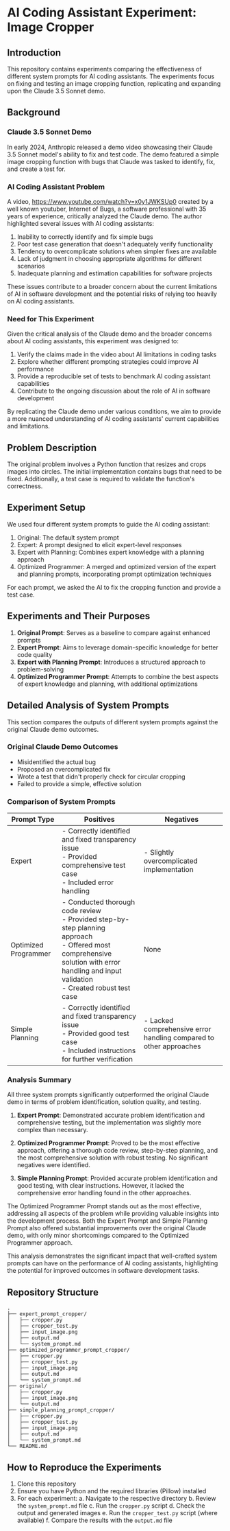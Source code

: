 # AI Coding Assistant Experiment: Image Cropper

## Introduction

This repository contains experiments comparing the effectiveness of different system prompts for AI coding assistants. The experiments focus on fixing and testing an image cropping function, replicating and expanding upon the Claude 3.5 Sonnet demo.

## Background

### Claude 3.5 Sonnet Demo

In early 2024, Anthropic released a demo video showcasing their Claude 3.5 Sonnet model's ability to fix and test code. The demo featured a simple image cropping function with bugs that Claude was tasked to identify, fix, and create a test for.

### AI Coding Assistant Problem

A video, <https://www.youtube.com/watch?v=x0y1JWKSUp0> created by a well known youtuber, Internet of Bugs, a software professional with 35 years of experience, critically analyzed the Claude demo. The author highlighted several issues with AI coding assistants:

1. Inability to correctly identify and fix simple bugs
2. Poor test case generation that doesn't adequately verify functionality
3. Tendency to overcomplicate solutions when simpler fixes are available
4. Lack of judgment in choosing appropriate algorithms for different scenarios
5. Inadequate planning and estimation capabilities for software projects

These issues contribute to a broader concern about the current limitations of AI in software development and the potential risks of relying too heavily on AI coding assistants.

### Need for This Experiment

Given the critical analysis of the Claude demo and the broader concerns about AI coding assistants, this experiment was designed to:

1. Verify the claims made in the video about AI limitations in coding tasks
2. Explore whether different prompting strategies could improve AI performance
3. Provide a reproducible set of tests to benchmark AI coding assistant capabilities
4. Contribute to the ongoing discussion about the role of AI in software development

By replicating the Claude demo under various conditions, we aim to provide a more nuanced understanding of AI coding assistants' current capabilities and limitations.

## Problem Description

The original problem involves a Python function that resizes and crops images into circles. The initial implementation contains bugs that need to be fixed. Additionally, a test case is required to validate the function's correctness.

## Experiment Setup

We used four different system prompts to guide the AI coding assistant:

1. Original: The default system prompt
2. Expert: A prompt designed to elicit expert-level responses
3. Expert with Planning: Combines expert knowledge with a planning approach
4. Optimized Programmer: A merged and optimized version of the expert and planning prompts, incorporating prompt optimization techniques

For each prompt, we asked the AI to fix the cropping function and provide a test case.

## Experiments and Their Purposes

1. **Original Prompt**: Serves as a baseline to compare against enhanced prompts
2. **Expert Prompt**: Aims to leverage domain-specific knowledge for better code quality
3. **Expert with Planning Prompt**: Introduces a structured approach to problem-solving
4. **Optimized Programmer Prompt**: Attempts to combine the best aspects of expert knowledge and planning, with additional optimizations

## Detailed Analysis of System Prompts

This section compares the outputs of different system prompts against the original Claude demo outcomes.

### Original Claude Demo Outcomes

- Misidentified the actual bug
- Proposed an overcomplicated fix
- Wrote a test that didn't properly check for circular cropping
- Failed to provide a simple, effective solution

### Comparison of System Prompts

| Prompt Type          | Positives                                                                                                                                                                                     | Negatives                                                          |
| -------------------- | --------------------------------------------------------------------------------------------------------------------------------------------------------------------------------------------- | ------------------------------------------------------------------ |
| Expert               | - Correctly identified and fixed transparency issue<br>- Provided comprehensive test case<br>- Included error handling                                                                        | - Slightly overcomplicated implementation                          |
| Optimized Programmer | - Conducted thorough code review<br>- Provided step-by-step planning approach<br>- Offered most comprehensive solution with error handling and input validation<br>- Created robust test case | None                                                               |
| Simple Planning      | - Correctly identified and fixed transparency issue<br>- Provided good test case<br>- Included instructions for further verification                                                          | - Lacked comprehensive error handling compared to other approaches |

### Analysis Summary

All three system prompts significantly outperformed the original Claude demo in terms of problem identification, solution quality, and testing.

1. **Expert Prompt**: Demonstrated accurate problem identification and comprehensive testing, but the implementation was slightly more complex than necessary.

2. **Optimized Programmer Prompt**: Proved to be the most effective approach, offering a thorough code review, step-by-step planning, and the most comprehensive solution with robust testing. No significant negatives were identified.

3. **Simple Planning Prompt**: Provided accurate problem identification and good testing, with clear instructions. However, it lacked the comprehensive error handling found in the other approaches.

The Optimized Programmer Prompt stands out as the most effective, addressing all aspects of the problem while providing valuable insights into the development process. Both the Expert Prompt and Simple Planning Prompt also offered substantial improvements over the original Claude demo, with only minor shortcomings compared to the Optimized Programmer approach.

This analysis demonstrates the significant impact that well-crafted system prompts can have on the performance of AI coding assistants, highlighting the potential for improved outcomes in software development tasks.

## Repository Structure

```code
.
├── expert_prompt_cropper/
│   ├── cropper.py
│   ├── cropper_test.py
│   ├── input_image.png
│   ├── output.md
│   └── system_prompt.md
├── optimized_programmer_prompt_cropper/
│   ├── cropper.py
│   ├── cropper_test.py
│   ├── input_image.png
│   ├── output.md
│   └── system_prompt.md
├── original/
│   ├── cropper.py
│   ├── input_image.png
│   └── output.md
├── simple_planning_prompt_cropper/
│   ├── cropper.py
│   ├── cropper_test.py
│   ├── input_image.png
│   ├── output.md
│   └── system_prompt.md
└── README.md
```

## How to Reproduce the Experiments

1. Clone this repository
2. Ensure you have Python and the required libraries (Pillow) installed
3. For each experiment:
   a. Navigate to the respective directory
   b. Review the `system_prompt.md` file
   c. Run the `cropper.py` script
   d. Check the output and generated images
   e. Run the `cropper_test.py` script (where available)
   f. Compare the results with the `output.md` file
